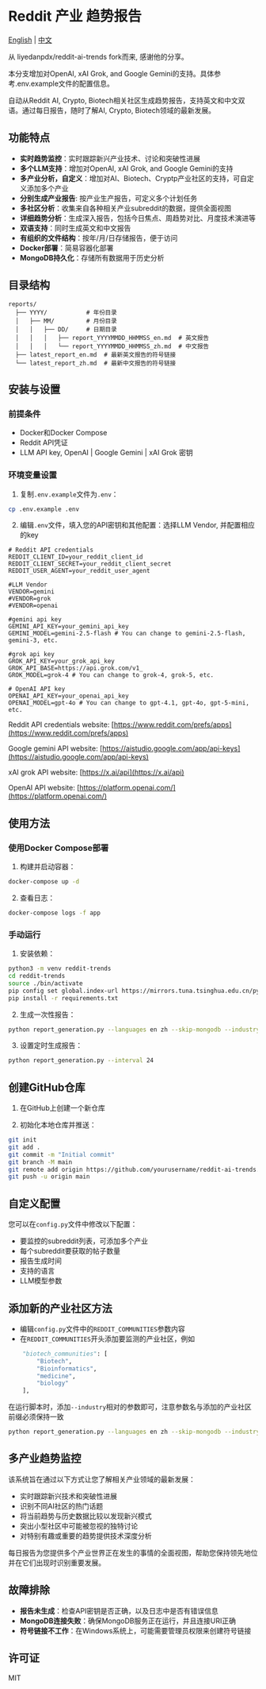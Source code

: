 # Reddit 产业 趋势报告

[English](README.md) | [中文](README_CN.md)

从 liyedanpdx/reddit-ai-trends fork而来, 感谢他的分享。

本分支增加对OpenAI, xAI Grok, and Google Gemini的支持。具体参考.env.example文件的配置信息。

自动从Reddit AI, Crypto, Biotech相关社区生成趋势报告，支持英文和中文双语。通过每日报告，随时了解AI, Crypto, Biotech领域的最新发展。

## 功能特点

- **实时趋势监控**：实时跟踪新兴产业技术、讨论和突破性进展
- **多个LLM支持**：增加对OpenAI, xAI Grok, and Google Gemini的支持
- **多产业分析，自定义**：增加对AI、Biotech、Cryptp产业社区的支持，可自定义添加多个产业
- **分别生成产业报告**: 按产业生产报告，可定义多个计划任务
- **多社区分析**：收集来自各种相关产业subreddit的数据，提供全面视图
- **详细趋势分析**：生成深入报告，包括今日焦点、周趋势对比、月度技术演进等
- **双语支持**：同时生成英文和中文报告
- **有组织的文件结构**：按年/月/日存储报告，便于访问
- **Docker部署**：简易容器化部署
- **MongoDB持久化**：存储所有数据用于历史分析

## 目录结构

```
reports/
  ├── YYYY/           # 年份目录
  │   ├── MM/         # 月份目录
  │   │   ├── DD/     # 日期目录
  │   │   │   ├── report_YYYYMMDD_HHMMSS_en.md  # 英文报告
  │   │   │   └── report_YYYYMMDD_HHMMSS_zh.md  # 中文报告
  ├── latest_report_en.md  # 最新英文报告的符号链接
  └── latest_report_zh.md  # 最新中文报告的符号链接
```

## 安装与设置

### 前提条件

- Docker和Docker Compose
- Reddit API凭证
- LLM API key, OpenAI | Google Gemini | xAI Grok 密钥

### 环境变量设置

1. 复制`.env.example`文件为`.env`：

```bash
cp .env.example .env
```

2. 编辑`.env`文件，填入您的API密钥和其他配置：选择LLM Vendor, 并配置相应的key

```
# Reddit API credentials
REDDIT_CLIENT_ID=your_reddit_client_id
REDDIT_CLIENT_SECRET=your_reddit_client_secret
REDDIT_USER_AGENT=your_reddit_user_agent

#LLM Vendor
VENDOR=gemini
#VENDOR=grok
#VENDOR=openai

#gemini api key
GEMINI_API_KEY=your_gemini_api_key
GEMINI_MODEL=gemini-2.5-flash # You can change to gemini-2.5-flash, gemini-3, etc.

#grok api key
GROK_API_KEY=your_grok_api_key
GROK_API_BASE=https://api.grok.com/v1_
GROK_MODEL=grok-4 # You can change to grok-4, grok-5, etc.

# OpenAI API key
OPENAI_API_KEY=your_openai_api_key
OPENAI_MODEL=gpt-4o # You can change to gpt-4.1, gpt-4o, gpt-5-mini, etc.

```

Reddit API credentials website: [https://www.reddit.com/prefs/apps](https://www.reddit.com/prefs/apps)

Google gemini API website: [https://aistudio.google.com/app/api-keys](https://aistudio.google.com/app/api-keys)

xAI grok API website: [https://x.ai/api](https://x.ai/api)

OpenAI API website: [https://platform.openai.com/](https://platform.openai.com/)

## 使用方法

### 使用Docker Compose部署

1. 构建并启动容器：

```bash
docker-compose up -d
```

2. 查看日志：

```bash
docker-compose logs -f app
```

### 手动运行

1. 安装依赖：

```bash
python3 -m venv reddit-trends
cd reddit-trends
source ./bin/activate
pip config set global.index-url https://mirrors.tuna.tsinghua.edu.cn/pypi/web/simple
pip install -r requirements.txt
```

2. 生成一次性报告：

```bash
python report_generation.py --languages en zh --skip-mongodb --industry ai
```

3. 设置定时生成报告：

```bash
python report_generation.py --interval 24
```

## 创建GitHub仓库

1. 在GitHub上创建一个新仓库

2. 初始化本地仓库并推送：

```bash
git init
git add .
git commit -m "Initial commit"
git branch -M main
git remote add origin https://github.com/yourusername/reddit-ai-trends.git
git push -u origin main
```

## 自定义配置

您可以在`config.py`文件中修改以下配置：

- 要监控的subreddit列表，可添加多个产业
- 每个subreddit要获取的帖子数量
- 报告生成时间
- 支持的语言
- LLM模型参数

## 添加新的产业社区方法

- 编辑`config.py`文件中的`REDDIT_COMMUNITIES`参数内容
- 在`REDDIT_COMMUNITIES`开头添加要监测的产业社区，例如

```py
    "biotech_communities": [
        "Biotech",
        "Bioinformatics",
        "medicine",
        "biology"
    ],
```

在运行脚本时，添加`--industry`相对的参数即可，注意参数名与添加的产业社区前缀必须保持一致

```bash
python report_generation.py --languages en zh --skip-mongodb --industry biotech
```

## 多产业趋势监控

该系统旨在通过以下方式让您了解相关产业领域的最新发展：

- 实时跟踪新兴技术和突破性进展
- 识别不同AI社区的热门话题
- 将当前趋势与历史数据比较以发现新兴模式
- 突出小型社区中可能被忽视的独特讨论
- 对特别有趣或重要的趋势提供技术深度分析

每日报告为您提供多个产业世界正在发生的事情的全面视图，帮助您保持领先地位并在它们出现时识别重要发展。

## 故障排除

- **报告未生成**：检查API密钥是否正确，以及日志中是否有错误信息
- **MongoDB连接失败**：确保MongoDB服务正在运行，并且连接URI正确
- **符号链接不工作**：在Windows系统上，可能需要管理员权限来创建符号链接

## 许可证

MIT 